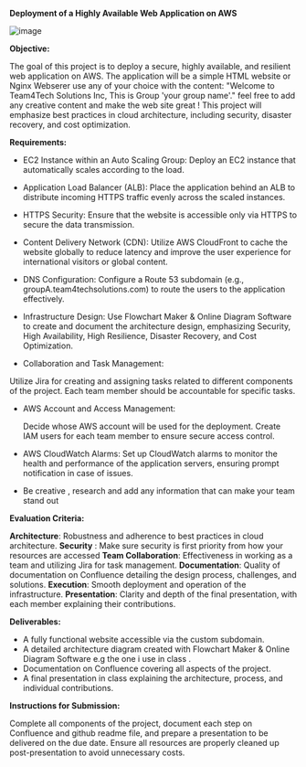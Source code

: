 **Deployment of a Highly Available Web Application on AWS**

 ![image](https://github.com/user-attachments/assets/b2c403fe-dc87-41e8-a017-7aa8e82fa183)

**Objective:**

The goal of this project is to deploy a secure, highly available, and resilient web application on AWS. 
The application will be a simple HTML website or Nginx Webserer use any of your choice with the content: 
"Welcome to Team4Tech Solutions Inc, This is Group 'your group name'."  feel free to add any creative content and make the web site great !
This project will emphasize best practices in cloud architecture, including security, disaster recovery, and cost optimization.
 
**Requirements:**

+ EC2 Instance within an Auto Scaling Group:
Deploy an EC2 instance that automatically scales according to the load.

+ Application Load Balancer (ALB):
Place the application behind an ALB to distribute incoming HTTPS traffic evenly across the scaled instances.

+ HTTPS Security:
Ensure that the website is accessible only via HTTPS to secure the data transmission.

+ Content Delivery Network (CDN):
Utilize AWS CloudFront to cache the website globally to reduce latency and improve the user experience for international visitors or global content.

+ DNS Configuration:
Configure a Route 53 subdomain (e.g., groupA.team4techsolutions.com) to route the users to the application effectively.

+ Infrastructure Design:
Use Flowchart Maker & Online Diagram Software to create and document the architecture design, emphasizing Security, High Availability, High Resilience, Disaster Recovery, and Cost Optimization.

+ Collaboration and Task Management:
  
Utilize Jira for creating and assigning tasks related to different components of the project. Each team member should be accountable for specific tasks.

+ AWS Account and Access Management:
  
  Decide whose AWS account will be used for the deployment. Create IAM users for each team member to ensure secure access control.

+ AWS CloudWatch Alarms: Set up CloudWatch alarms to monitor the health and performance of the application servers, ensuring prompt notification in case of issues.

+ Be creative , research and add any information that can make your team stand out 

**Evaluation Criteria:**

**Architecture**: Robustness and adherence to best practices in cloud architecture.
**Security** : Make sure security is first priority from how your resources are accessed 
**Team Collaboration**: Effectiveness in working as a team and utilizing Jira for task management.
**Documentation**: Quality of documentation on Confluence detailing the design process, challenges, and solutions.
**Execution**: Smooth deployment and operation of the infrastructure.
**Presentation**: Clarity and depth of the final presentation, with each member explaining their contributions.

**Deliverables:**

+ A fully functional website accessible via the custom subdomain.
+ A detailed architecture diagram created with Flowchart Maker & Online Diagram Software e.g the one i use in class .
+ Documentation on Confluence covering all aspects of the project.
+ A final presentation in class explaining the architecture, process, and individual contributions.
  
**Instructions for Submission:**

Complete all components of the project, document each step on Confluence and github readme file, and prepare a presentation to be delivered on the due date. 
Ensure all resources are properly cleaned up post-presentation to avoid unnecessary costs.



